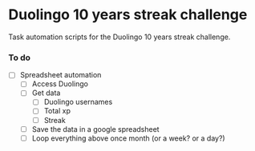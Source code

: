 # Duolingo 10 years streak challenge #

Task automation scripts for the Duolingo 10 years streak challenge.

### To do ###

- [ ] Spreadsheet automation
	- [ ] Access Duolingo
	- [ ] Get data
		- [ ] Duolingo usernames
		- [ ] Total xp
		- [ ] Streak
	- [ ] Save the data in a google spreadsheet
	- [ ] Loop everything above once month (or a week? or a day?)